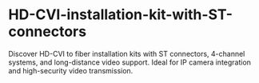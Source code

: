 # HD-CVI-installation-kit-with-ST-connectors
Discover HD-CVI to fiber installation kits with ST connectors, 4-channel systems, and long-distance video support. Ideal for IP camera integration and high-security video transmission.
